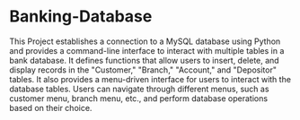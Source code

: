 # Banking-Database
This Project establishes a connection to a MySQL database using Python and provides a command-line interface to interact with multiple tables in a bank database. It defines functions that allow users to insert, delete, and display records in the "Customer," "Branch," "Account," and "Depositor" tables. It also provides a menu-driven interface for users to interact with the database tables. Users can navigate through different menus, such as customer menu, branch menu, etc., and perform database operations based on their choice.
